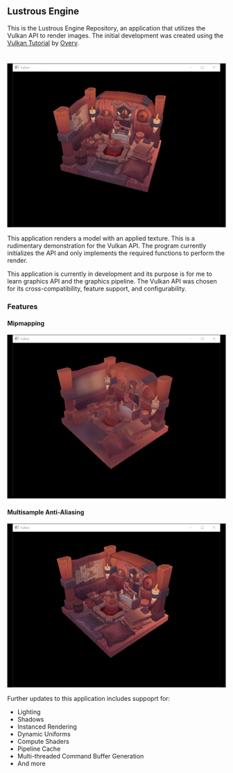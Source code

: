 ## Lustrous Engine

This is the Lustrous Engine Repository, an application that utilizes the Vulkan API to
render images. The initial development was created using the [Vulkan Tutorial](https://github.com/Overv/VulkanTutorial) by [Overv](https://github.com/Overv).

#
![vulkan-model-demo](images/vulkan-model-demo.webp)


This application renders a model with an applied texture. This is a rudimentary demonstration
for the Vulkan API. The program currently initializes the API and only implements the required functions 
to perform the render.

This application is currently in development and its purpose is for me to learn graphics API and the graphics pipeline. The
Vulkan API was chosen for its cross-compatibility, feature support, and configurability.

### Features

#### Mipmapping
![vulkan-mipmap-demo](images/vulkan-mipmap-demo.png)

#### Multisample Anti-Aliasing
![vulkan-msaa-demo](images/vulkan-msaa-demo.png)

Further updates to this application includes suppoprt for: 
- Lighting
- Shadows
- Instanced Rendering
- Dynamic Uniforms
- Compute Shaders
- Pipeline Cache
- Multi-threaded Command Buffer Generation
- And more